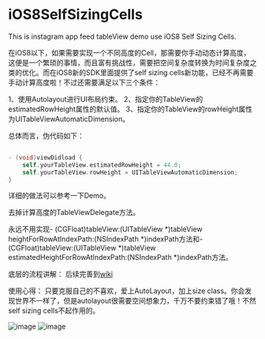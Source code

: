 iOS8SelfSizingCells
===================

This is instagram app feed tableView demo use iOS8 Self Sizing Cells.


在iOS8以下，如果需要实现一个不同高度的Cell，那需要你手动动态计算高度，这便是一个繁琐的事情，而且富有挑战性，需要把空间复杂度转换为时间复杂度之类的优化。而在iOS8新的SDK里面提供了self sizing cells新功能，已经不再需要手动计算高度啦！不过还需要满足以下三个条件：

1、使用Autolayout进行UI布局约束。
2、指定你的TableView的estimatedRowHeight属性的默认值。
3、指定你的TableView的rowHeight属性为UITableViewAutomaticDimension。

总体而言，伪代码如下：

```objective-c

- (void)viewDidload {
    self.yourTableView.estimatedRowHeight = 44.0;
    self.yourTableView.rowHeight = UITableViewAutomaticDimension;
}

```

详细的做法可以参考一下Demo。


去掉计算高度的TableViewDelegate方法。

永远不用实现- (CGFloat)tableView:(UITableView *)tableView heightForRowAtIndexPath:(NSIndexPath *)indexPath方法和- (CGFloat)tableView:(UITableView *)tableView estimatedHeightForRowAtIndexPath:(NSIndexPath *)indexPath方法。


底层的流程讲解：
后续完善到[wiki](https://github.com/xhzengAIB/iOS8SelfSizingCells/wiki/%E5%BA%95%E5%B1%82%E5%8E%9F%E7%90%86)


使用心得：
只要克服自己的不喜欢，爱上AutoLayout，加上size class。你会发现世界不一样了，但是autolayout很需要空间想象力，千万不要约束错了哦！不然self sizing cells不起作用的。


![image](https://github.com/xhzengAIB/LearnEnglish/raw/master/Screenshots/InstagramFeedTableView2.png)
![image](https://github.com/xhzengAIB/LearnEnglish/raw/master/Screenshots/InstagramFeedTableView1.png)


